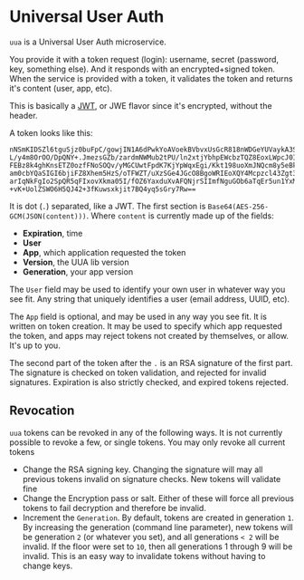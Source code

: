 Universal User Auth
=====================

`uua` is a Universal User Auth microservice. 

You provide it with a token request (login): username, secret (password, key, something else). And it responds with an encrypted+signed token. When the service is provided with a token, it validates the token and returns it's content (user, app, etc).

This is basically a [JWT](https://jwt.io/), or JWE flavor since it's encrypted, without the header. 

A token looks like this:

```
nNSmKIDSZl6tguSjz0buFpC/gowjIN1A6dPwkYoAVoekBVbvxUsGcR818nWDGeYUVaykA3Sr8fM+Pwa
L/y4m8OrOO/DpQNY+.JmezsGZb/zardmNWMub2tPU/ln2xtjYbhpEWcbzTQZ8EoxLWpcJ0IQGO5hEB1
FEBz8k4ghKnsETZ0ozfFNoSOQv/yMGCUwtFpdK7KjYpWqxEgi/Kkt198uoXmJNQcm8y5eBkI4/FbbTB
am0cbYQaSIGI6bjiFZ8Xhem5HzS/oTFWZT/uXzSGe4JGcO8BgoWRIEoXQY4Mcpzcl43Zgt3o+KH/U/Q
arIqNkFgIo2SpQR5qFIxovXkma05I/fOZ6YaxduXvAFQNjrSIImfNguGOb6aTqEr5un1YxMSSc9ojK/
+vK+UolZSWO6H5QJ42+3fKuwsxkjit7BQ4yq5sGry7Rw==
```

It is dot (`.`) separated, like a JWT. The first section is `Base64(AES-256-GCM(JSON(content)))`. Where `content` is currently made up of the fields: 

- **Expiration**, time
- **User**
- **App**, which application requested the token
- **Version**, the UUA lib version
- **Generation**, your app version

The `User` field may be used to identify your own user in whatever way you see fit. Any string that uniquely identifies a user (email address, UUID, etc).

The `App` field is optional, and may be used in any way you see fit. It is written on token creation. It may be used to specify which app requested the token, and apps may reject tokens not created by themselves, or allow. It's up to you.

The second part of the token after the `.` is an RSA signature of the first part. The signature is checked on token validation, and rejected for invalid signatures. Expiration is also strictly checked, and expired tokens rejected.

Revocation
----------

`uua` tokens can be revoked in any of the following ways. It is not currently possible to revoke a few, or single tokens. You may only revoke all current tokens

- Change the RSA signing key. Changing the signature will may all previous tokens invalid on signature checks. New tokens will validate fine
- Change the Encryption pass or salt. Either of these will force all previous tokens to fail decryption and therefore be invalid.
- Increment the `Generation`. By default, tokens are created in generation `1`. By increasing the generation (command line parameter), new tokens will be generation `2` (or whatever you set), and all generations `< 2` will be invalid. If the floor were set to `10`, then all generations 1 through 9 will be invalid. This is an easy way to invalidate tokens without having to change keys.